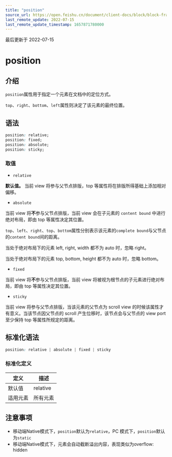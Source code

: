 ```yaml
---
title: "position"
source_url: https://open.feishu.cn/document/client-docs/block/block-frame/code-components-and-structure/view-layer/ttss/attributes/position/position
last_remote_update: 2022-07-15
last_remote_update_timestamp: 1657871780000
---
```

最后更新于 2022-07-15

# position

## 介绍

`position`属性用于指定一个元素在文档中的定位方式。

`top`、`right`、`bottom`、`left`属性则决定了该元素的最终位置。

## 语法

```css
position: relative;
position: fixed;
position: absolute;
position: sticky;
```

### 取值

-   `relative`

**默认值。** 当前 view 将参与父节点排版，top 等属性将在排版所得基础上添加相对偏移。

-   `absolute`

当前 view 将**不**参与父节点排版，当前 view 会在子元素的 `content bound` 中进行绝对布局，即由 top 等属性决定其位置。

`top`、`left`、`right`、`top`、`bottom`属性分别表示该元素的`complete bound`与父节点的`content bound`间的距离。

当处于绝对布局下的元素 left, right, width 都不为 auto 时，忽略 right。

当处于绝对布局下的元素 top, bottom, height 都不为 auto 时，忽略 bottom。

-   `fixed`

当前 view 将**不**参与父节点排版，当前 view 将被视为根节点的子元素进行绝对布局，即由 top 等属性决定其位置。

-   `sticky`

当前 view 将参与父节点排版，当该元素的父节点为 scroll view 的时候该属性才有意义。当该节点因父节点的 scroll 产生位移时，该节点会与父节点的 view port 至少保持 top 等属性所规定的距离。

## 标准化语法

```css
position: relative | absolute | fixed | sticky
```

### 标准化定义

| 定义   | 描述       |
| ---- | -------- |
| 默认值  | relative |
| 适用元素 | 所有元素     |

## 注意事项

-   移动端Native模式下，`position`默认为`relative`，PC 模式下，`position`默认为`static`
-   移动端Native模式下，元素会自动截断溢出内容，表现类似为overflow: hidden
